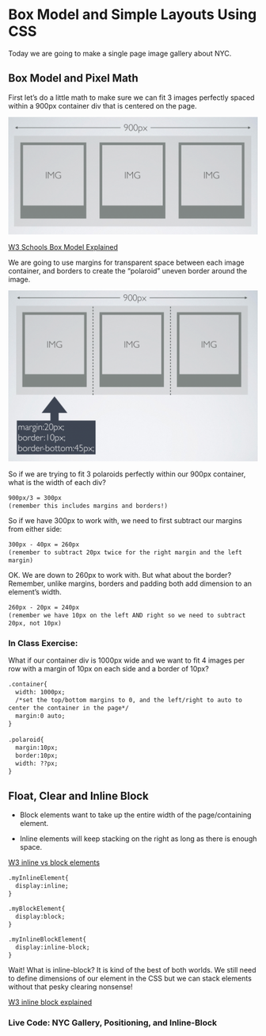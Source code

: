# Box Model and Simple Layouts Using CSS

Today we are going to make a single page image gallery about NYC.

## Box Model and Pixel Math

First let’s do a little math to make sure we can fit 3 images perfectly spaced within a 900px container div that is centered on the page.

![Pixel Math](img/layout1.png "900px")

[W3 Schools Box Model Explained](http://www.w3schools.com/css/css_boxmodel.asp)

We are going to use margins for transparent space between each image container, and borders to create the “polaroid” uneven border around the image.

![Pixel Math](img/layout2.png "900px")

So if we are trying to fit 3 polaroids perfectly within our 900px container, what is the width of each div?

```
900px/3 = 300px 
(remember this includes margins and borders!)
```

So if we have 300px to work with, we need to first subtract our margins from either side:
```
300px - 40px = 260px 
(remember to subtract 20px twice for the right margin and the left margin)
```

OK. We are down to 260px to work with. But what about the border? Remember, unlike margins, borders and padding both add dimension to an element’s width.
```
260px - 20px = 240px
(remember we have 10px on the left AND right so we need to subtract 20px, not 10px)
```
### In Class Exercise:
What if our container div is 1000px wide and we want to fit 4 images per row with a margin of 10px on each side and a border of 10px?

```
.container{
  width: 1000px;
  /*set the top/bottom margins to 0, and the left/right to auto to center the container in the page*/
  margin:0 auto;
}

.polaroid{
  margin:10px;
  border:10px;
  width: ??px;
}
```

## Float, Clear and Inline Block

* Block elements want to take up the entire width of the page/containing element.

* Inline elements will keep stacking on the right as long as there is enough space.

[W3 inline vs block elements](http://www.w3schools.com/html/html_blocks.asp)

```
.myInlineElement{
  display:inline;
}
```
```
.myBlockElement{
  display:block;
}
```
```
.myInlineBlockElement{
  display:inline-block;
}
```

Wait! What is inline-block? It is kind of the best of both worlds. We still need to define dimensions of our element in the CSS but we can stack elements without that pesky clearing nonsense!

[W3 inline block explained](http://www.w3schools.com/css/css_inline-block.asp)

### Live Code: NYC Gallery, Positioning, and Inline-Block